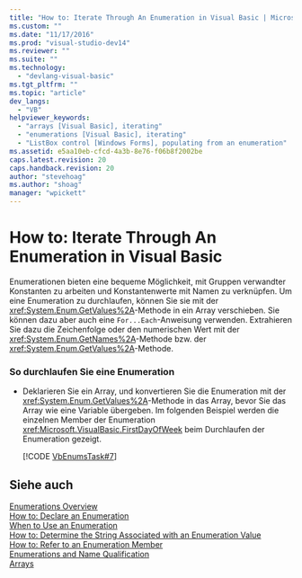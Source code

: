 ```yaml
---
title: "How to: Iterate Through An Enumeration in Visual Basic | Microsoft Docs"
ms.custom: ""
ms.date: "11/17/2016"
ms.prod: "visual-studio-dev14"
ms.reviewer: ""
ms.suite: ""
ms.technology: 
  - "devlang-visual-basic"
ms.tgt_pltfrm: ""
ms.topic: "article"
dev_langs: 
  - "VB"
helpviewer_keywords: 
  - "arrays [Visual Basic], iterating"
  - "enumerations [Visual Basic], iterating"
  - "ListBox control [Windows Forms], populating from an enumeration"
ms.assetid: e5aa10eb-cfcd-4a3b-8e76-f06b8f2002be
caps.latest.revision: 20
caps.handback.revision: 20
author: "stevehoag"
ms.author: "shoag"
manager: "wpickett"
---
```

# How to: Iterate Through An Enumeration in Visual Basic
Enumerationen bieten eine bequeme Möglichkeit, mit Gruppen verwandter Konstanten zu arbeiten und Konstantenwerte mit Namen zu verknüpfen.  Um eine Enumeration zu durchlaufen, können Sie sie mit der <xref:System.Enum.GetValues%2A>\-Methode in ein Array verschieben.  Sie können dazu aber auch eine `For...Each`\-Anweisung verwenden. Extrahieren Sie dazu die Zeichenfolge oder den numerischen Wert mit der <xref:System.Enum.GetNames%2A>\-Methode bzw. der <xref:System.Enum.GetValues%2A>\-Methode.  
  
### So durchlaufen Sie eine Enumeration  
  
-   Deklarieren Sie ein Array, und konvertieren Sie die Enumeration mit der <xref:System.Enum.GetValues%2A>\-Methode in das Array, bevor Sie das Array wie eine Variable übergeben.  Im folgenden Beispiel werden die einzelnen Member der Enumeration <xref:Microsoft.VisualBasic.FirstDayOfWeek> beim Durchlaufen der Enumeration gezeigt.  
  
     [!CODE [VbEnumsTask#7](../CodeSnippet/VS_Snippets_VBCSharp/VbEnumsTask#7)]  
  
## Siehe auch  
 [Enumerations Overview](../../../../visual-basic/programming-guide/language-features/constants-enums/enumerations-overview.md)   
 [How to: Declare an Enumeration](../../../../visual-basic/programming-guide/language-features/constants-enums/how-to-declare-enumerations.md)   
 [When to Use an Enumeration](../../../../visual-basic/programming-guide/language-features/constants-enums/when-to-use-an-enumeration.md)   
 [How to: Determine the String Associated with an Enumeration Value](../../../../visual-basic/programming-guide/language-features/constants-enums/how-to-determine-the-string-associated-with-an-enumeration-value.md)   
 [How to: Refer to an Enumeration Member](../../../../visual-basic/programming-guide/language-features/constants-enums/how-to-refer-to-an-enumeration-member.md)   
 [Enumerations and Name Qualification](../../../../visual-basic/programming-guide/language-features/constants-enums/enumerations-and-name-qualification.md)   
 [Arrays](../../../../visual-basic/programming-guide/language-features/arrays/index.md)